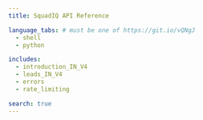 ```yaml
---
title: SquadIQ API Reference

language_tabs: # must be one of https://git.io/vQNgJ
  - shell
  - python

includes:
  - introduction_IN_V4
  - leads_IN_V4
  - errors
  - rate_limiting

search: true
---
```

